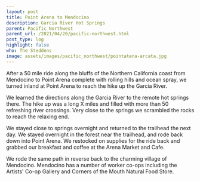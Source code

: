 ```yaml
---
layout: post
title: Point Arena to Mendocino
description: Garcia River Hot Springs
parent: Pacific Northwest
parent_url: /2021/04/20/pacific-northwest.html
post_type: log
highlight: false
who: The Steddens
image: assets/images/pacific_northwest/pointatena-arcata.jpg
---
```


After a 50 mile ride along the bluffs of the Northern California coast from Mendocino to Point Arena complete with rolling hills and ocean spray, we turned inland at Point Arena to reach the hike up the Garcia River.

We learned the directions along the Garcia River to the remote hot springs there.  The hike up was a long X miles and filled with more than 50 refreshing river crossings.  Very close to the springs we scrambled the rocks to reach the relaxing end.

We stayed close to springs overnight and returned to the trailhead the next day.  We stayed overnight in the forest near the trailhead, and rode back down into Point Arena.  We restocked on supplies for the ride back and grabbed our breakfast and coffee at the Arena Market and Cafe.

We rode the same path in reverse back to the charming village of Mendocino.  Mendocino has a number of worker co-ops including the Artists' Co-op Gallery and Corners of the Mouth Natural Food Store.